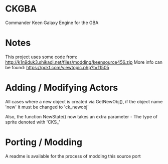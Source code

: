 # CKGBA
Commander Keen Galaxy Engine for the GBA

# Notes
This project uses some code from: http://k1n9duk3.shikadi.net/files/modding/keensource456.zip
More info can be found: https://pckf.com/viewtopic.php?t=11505

# Adding / Modifying Actors
All cases where a new object is created via GetNewObj(), 
if the object name 'new' it must be changed to 'ck_newobj'

Also, the function NewState() now takes an extra parameter -
The type of sprite denoted with 'CKS_'

# Porting / Modding
A readme is available for the process of modding this source port
